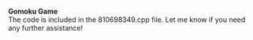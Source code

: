 **Gomoku Game** <br />
The code is included in the 810698349.cpp file. Let me know if you need any further assistance!
